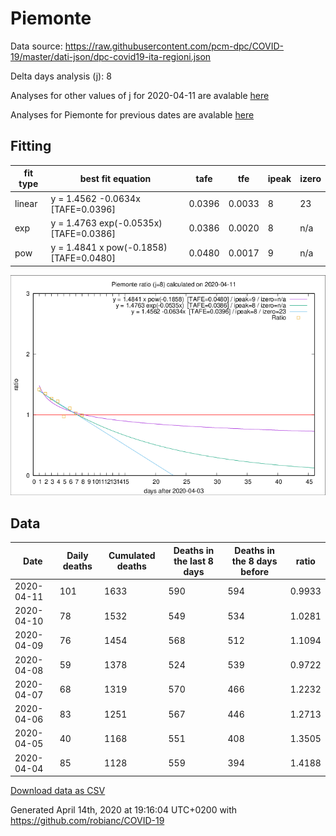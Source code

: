 # Piemonte

Data source: https://raw.githubusercontent.com/pcm-dpc/COVID-19/master/dati-json/dpc-covid19-ita-regioni.json

Delta days analysis (j): 8

Analyses for other values of j for 2020-04-11 are avalable [here](../2020-04-11/README.md)

Analyses for Piemonte for previous dates are avalable [here](../README.md)

## Fitting 
|fit type|best fit equation|tafe|tfe|ipeak|izero|
|-------|-----|--------|------|---|---|
|linear|y = 1.4562 -0.0634x  [TAFE=0.0396]|0.0396|0.0033|8|23|
|exp|y = 1.4763 exp(-0.0535x)  [TAFE=0.0386]|0.0386|0.0020|8|n/a|
|pow|y = 1.4841 x pow(-0.1858)  [TAFE=0.0480]|0.0480|0.0017|9|n/a|

![Plot](COVID-19_piemonte_j8_2020-04-11.png)

## Data
|Date|Daily deaths|Cumulated deaths|Deaths in the last 8 days|Deaths in the 8 days before|ratio|
|----|----------|-----------|-------|--------------------|-----|
|2020-04-11|101|1633|590|594|0.9933|
|2020-04-10|78|1532|549|534|1.0281|
|2020-04-09|76|1454|568|512|1.1094|
|2020-04-08|59|1378|524|539|0.9722|
|2020-04-07|68|1319|570|466|1.2232|
|2020-04-06|83|1251|567|446|1.2713|
|2020-04-05|40|1168|551|408|1.3505|
|2020-04-04|85|1128|559|394|1.4188|

[Download data as CSV](COVID-19_piemonte_j8_2020-04-11.csv)

Generated April 14th, 2020 at 19:16:04 UTC+0200 with https://github.com/robianc/COVID-19
